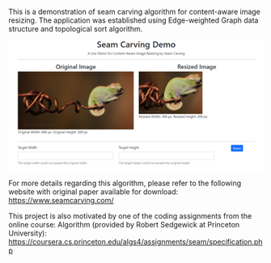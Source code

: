 This is a demonstration of seam carving algorithm for content-aware image resizing. The application was established using Edge-weighted Graph data structure and topological sort algorithm.

![Optional Text](/seam_carve_demo.png)

For more details regarding this algorithm, please refer to the following website with original paper available for download:
https://www.seamcarving.com/

This project is also motivated by one of the coding assignments from the online course: Algorithm (provided by Robert Sedgewick at Princeton University):
https://coursera.cs.princeton.edu/algs4/assignments/seam/specification.php



